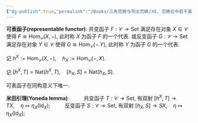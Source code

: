 ```yaml
---
{"dg-publish":true,"permalink":"/Books/三角范畴与导出范畴/ⅩⅡ. 范畴论中若干基本概念和结论/12.7 可表函子和 Yoneda 引理/","dgPassFrontmatter":true,"created":"2024-07-06T09:51:11.606+08:00","updated":"2024-07-08T18:15:52.053+08:00"}
---
```


**可表函子(representable functor)**: 共变函子 $F:\mathcal{C}\rightarrow \mathrm{Set}$ 满足存在对象 $X \in \mathcal{C}$ 使得 $F\cong \mathrm{Hom}_{\mathcal{C}}(X,-)$, 此时称 $X$ 为函子 $F$ 的一个代表. 或反变函子 $G:\mathcal{C}\rightarrow \mathrm{Set}$ 满足存在对象 $Y \in \mathcal{C}$ 使得 $G\cong \mathrm{Hom}_{\mathcal{C}}(-.Y)$, 此时称 $Y$ 为函子 $G$ 的一个代表.

记 $h^{X}:=\mathrm{Hom}_{\mathcal{C}}(X,-),\quad h_{X}:=\mathrm{Hom}_{\mathcal{C}}(-,X)$.

记 $[h^{X},T]=\mathrm{Nat}(h^{X},T),\quad [h_{X},S]=\mathrm{Nat}(h_{X},S)$.

可表函子在同构意义下唯一.

**米田引理(Yoneda lemma)**: 
$\qquad$ 共变函子 $T:\mathcal{C}\rightarrow \mathrm{Set}$, 有双射 $[h^{X},T]\rightarrow TX,\quad \eta\mapsto\eta_{X}(\mathrm{Id}_{X})$;
$\qquad$ 反变函子 $S:\mathcal{C}\rightarrow \mathrm{Set}$, 有双射 $[h_{X},S]\rightarrow SX,\quad \eta\mapsto\eta_{X}(\mathrm{Id}_{X})$;